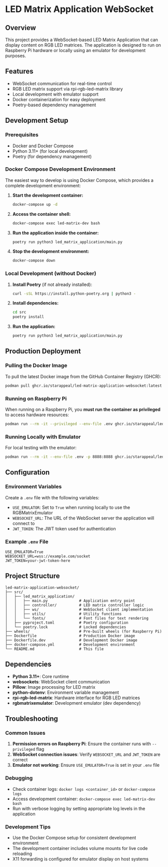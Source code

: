 # LED Matrix Application WebSocket

## Overview
This project provides a WebSocket-based LED Matrix Application that can display content on RGB LED matrices. The application is designed to run on Raspberry Pi hardware or locally using an emulator for development purposes.

## Features
- WebSocket communication for real-time control
- RGB LED matrix support via rpi-rgb-led-matrix library
- Local development with emulator support
- Docker containerization for easy deployment
- Poetry-based dependency management

## Development Setup

### Prerequisites
- Docker and Docker Compose
- Python 3.11+ (for local development)
- Poetry (for dependency management)

### Docker Compose Development Environment

The easiest way to develop is using Docker Compose, which provides a complete development environment:

1. **Start the development container:**
   ```bash
   docker-compose up -d
   ```

2. **Access the container shell:**
   ```bash
   docker-compose exec led-matrix-dev bash
   ```

3. **Run the application inside the container:**
   ```bash
   poetry run python3 led_matrix_application/main.py
   ```

4. **Stop the development environment:**
   ```bash
   docker-compose down
   ```

### Local Development (without Docker)

1. **Install Poetry** (if not already installed):
   ```bash
   curl -sSL https://install.python-poetry.org | python3 -
   ```

2. **Install dependencies:**
   ```bash
   cd src
   poetry install
   ```

3. **Run the application:**
   ```bash
   poetry run python3 led_matrix_application/main.py
   ```

## Production Deployment

### Pulling the Docker Image
To pull the latest Docker image from the GitHub Container Registry (GHCR):

```bash
podman pull ghcr.io/starappeal/led-matrix-application-websocket:latest
```

### Running on Raspberry Pi
When running on a Raspberry Pi, you **must run the container as privileged** to access hardware resources:

```bash
podman run --rm -it --privileged --env-file .env ghcr.io/starappeal/led-matrix-application-websocket:latest
```

### Running Locally with Emulator
For local testing with the emulator:

```bash
podman run --rm -it --env-file .env -p 8888:8888 ghcr.io/starappeal/led-matrix-application-websocket:latest
```

## Configuration

### Environment Variables
Create a `.env` file with the following variables:

- `USE_EMULATOR`: Set to `True` when running locally to use the RGBMatrixEmulator
- `WEBSOCKET_URL`: The URL of the WebSocket server the application will connect to
- `JWT_TOKEN`: The JWT token used for authentication

### Example `.env` File
```env
USE_EMULATOR=True
WEBSOCKET_URL=wss://example.com/socket
JWT_TOKEN=your-jwt-token-here
```

## Project Structure
```
led-matrix-application-websocket/
├── src/
│   ├── led_matrix_application/
│   │   ├── main.py              # Application entry point
│   │   ├── controller/          # LED matrix controller logic
│   │   ├── ws/                  # WebSocket client implementation
│   │   ├── utils/               # Utility functions
│   │   └── fonts/               # Font files for text rendering
│   ├── pyproject.toml           # Poetry configuration
│   └── poetry.lock              # Locked dependencies
├── wheels/                      # Pre-built wheels (for Raspberry Pi)
├── Dockerfile                   # Production Docker image
├── Dockerfile.dev               # Development Docker image
├── docker-compose.yml           # Development environment
└── README.md                    # This file
```

## Dependencies
- **Python 3.11+**: Core runtime
- **websockets**: WebSocket client communication
- **Pillow**: Image processing for LED matrix
- **python-dotenv**: Environment variable management
- **rpi-rgb-led-matrix**: Hardware interface for RGB LED matrices
- **rgbmatrixemulator**: Development emulator (dev dependency)

## Troubleshooting

### Common Issues
1. **Permission errors on Raspberry Pi**: Ensure the container runs with `--privileged` flag
2. **WebSocket connection issues**: Verify `WEBSOCKET_URL` and `JWT_TOKEN` are correct
3. **Emulator not working**: Ensure `USE_EMULATOR=True` is set in your `.env` file

### Debugging
- Check container logs: `docker logs <container_id>` or `docker-compose logs`
- Access development container: `docker-compose exec led-matrix-dev bash`
- Run with verbose logging by setting appropriate log levels in the application

### Development Tips
- Use the Docker Compose setup for consistent development environment
- The development container includes volume mounts for live code reloading
- X11 forwarding is configured for emulator display on host systems

